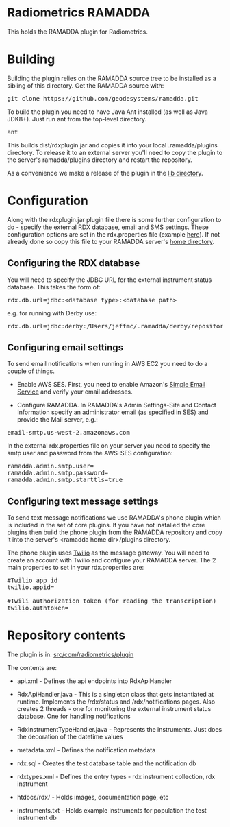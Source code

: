
# Radiometrics RAMADDA

This holds the RAMADDA plugin for Radiometrics. 

# Building
Building the  plugin relies on the RAMADDA source tree to be installed as a sibling of this  directory. Get the RAMADDA source with:
<pre>
git clone https://github.com/geodesystems/ramadda.git
</pre>

To build the plugin you need to have Java Ant installed (as well as Java JDK8+). Just run ant from the top-level directory.
<pre>
ant
</pre>

This builds dist/rdxplugin.jar and copies it into your local .ramadda/plugins directory. To release it to an external server you'll need to copy the plugin to the server's ramadda/plugins directory and restart the repository.

As a convenience we make a release of the plugin in the <a href="lib">lib directory</a>. 


# Configuration

Along with the rdxplugin.jar plugin file there is some further configuration to do - specify the external RDX database, email and SMS settings.
These configuration options are set in the rdx.properties file 
(example <a href="rdx.properties">here</a>). 
If not already done so copy this file to your RAMADDA server's
<a href="https://geodesystems.com/repository/userguide/installing.html#home">home directory</a>.

## Configuring the RDX database

You will need to specify the JDBC URL for the external instrument status database. This takes the form of:
<pre>
rdx.db.url=jdbc:&lt;database type&gt;:&lt;database path&gt;
</pre>

e.g. for running with Derby use:
<pre>
rdx.db.url=jdbc:derby:/Users/jeffmc/.ramadda/derby/repository;create=true;
</pre>

## Configuring email settings
To send email notifications when running in AWS EC2 you need to do a couple of things. 
* Enable AWS SES. First,  you need to enable Amazon's <a href="https://docs.bitnami.com/aws/how-to/use-ses/">Simple Email Service</a> and verify your email addresses. 

* Configure RAMADDA. In  RAMADDA's  Admin Settings-Site and Contact Information specify an administrator email (as specified in SES) and provide the Mail server, e.g.:

<pre>
email-smtp.us-west-2.amazonaws.com
</pre>

In the external rdx.properties file on your server you need to specify the smtp user and password from the AWS-SES configuration:
<pre>
ramadda.admin.smtp.user=
ramadda.admin.smtp.password=
ramadda.admin.smtp.starttls=true
</pre>


## Configuring text message settings

To send text message notifications we use RAMADDA's phone plugin which is included in  the set of core plugins. If you have not installed the core plugins then build the phone plugin from the RAMADDA repository and copy it into the server's &lt;ramadda home dir&gt;/plugins directory.


The phone plugin uses <a href="https://www.twilio.com/">Twilio</a> as the message gateway. 
You will need to create an account with Twilio and configure your RAMADDA server. 
The 2 main properties to set in your rdx.properties are:
<pre>
#Twilio app id
twilio.appid=

#Twili authorization token (for reading the transcription)
twilio.authtoken=
</pre>


# Repository contents
The plugin is in: <a href=src/com/radiometrics/plugin>src/com/radiometrics/plugin</a>

The contents are:

* api.xml - Defines the api endpoints into RdxApiHandler

* RdxApiHandler.java - This is a singleton class that gets instantiated at runtime. Implements the /rdx/status and /rdx/notifications pages. Also creates 2 threads  - one for monitoring the external instrument status database. One for handling notifications


* RdxInstrumentTypeHandler.java - Represents the instruments. Just does the decoration of the datetime values


* metadata.xml - Defines the notification metadata


* rdx.sql - Creates the test database table and the notification db

* rdxtypes.xml - Defines the entry types - rdx instrument collection, rdx instrument

* htdocs/rdx/ - Holds images, documentation page, etc

* instruments.txt -  Holds example instruments for population the test instrument db

